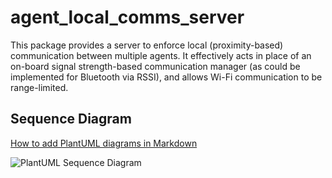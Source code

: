 # agent_local_comms_server
This package provides a server to enforce local (proximity-based)
communication between multiple agents.
It effectively acts in place of an on-board signal strength-based
communication manager (as could be implemented for Bluetooth via RSSI),
and allows Wi-Fi communication to be range-limited.

## Sequence Diagram
[How to add PlantUML diagrams in Markdown](https://stackoverflow.com/a/32771815)

![PlantUML Sequence Diagram](https://www.plantuml.com/plantuml/svg/DSZ9iS8m303GLlul8D6TPZAEB68pMemM6Bhdn3k-_wd8rQcS_qRcYXk0j_T-pHnrLf2ZQPBcZYP0CHxclIc8dPDfSpij9yPs_ooGDXN24Tf5cWSRDZxGHE88yXSvT4FunRD8aVPLmby0)
